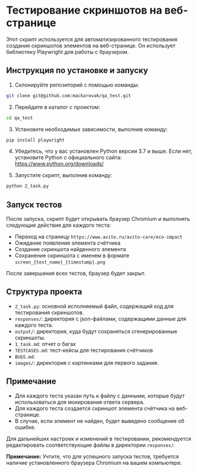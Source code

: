 # Тестирование скриншотов на веб-странице

Этот скрипт используется для автоматизированного тестирования создания скриншотов элементов на веб-странице. Он использует библиотеку Playwright для работы с браузером.

## Инструкция по установке и запуску

1. Склонируйте репозиторий с помощью команды:

```bash
git clone git@github.com:mackarovak/qa_test.git
```

2. Перейдите в каталог с проектом:

```bash
cd qa_test
```

3. Установите необходимые зависимости, выполнив команду:

```bash
pip install playwright
```

4. Убедитесь, что у вас установлен Python версии 3.7 и выше. Если нет, установите Python с официального сайта: https://www.python.org/downloads/

5. Запустите скрипт, выполнив команду:

```bash
python 2_task.py
```

## Запуск тестов

После запуска, скрипт будет открывать браузер Chromium и выполнять следующие действия для каждого теста:
- Переход на страницу `https://www.avito.ru/avito-care/eco-impact`
- Ожидание появления элемента счётчика
- Создание скриншота найденного элемента
- Сохранение скриншота с именем в формате `screen_{test_name}_{timestamp}.png`

После завершения всех тестов, браузер будет закрыт.

## Структура проекта

- `2_task.py`: основной исполняемый файл, содержащий код для тестирования скриншотов.
- `responses/`: директория с json-файлами, содержащими данные для каждого теста.
- `output/`: директория, куда будут сохраняться сгенерированные скриншоты.
- `1_task.md`: отчет о багах
- `TESTCASES.md`: тест-кейсы для тестирования счётчиков
- `BUGS.md`: 
- `images/`: директория с картинками для первого задания.

## Примечание

- Для каждого теста указан путь к файлу с данными, которые будут использоваться для мокирования ответа сервера.
- Для каждого теста создается скриншот элемента счётчика на веб-странице.
- В случае, если элемент не найден, будет выведено сообщение об ошибке.

Для дальнейших настроек и изменений в тестировании, рекомендуется редактировать соответствующие файлы в директории `responses/`.

**Примечание:** Учтите, что для успешного запуска тестов, требуется наличие установленного браузера Chromium на вашем компьютере.